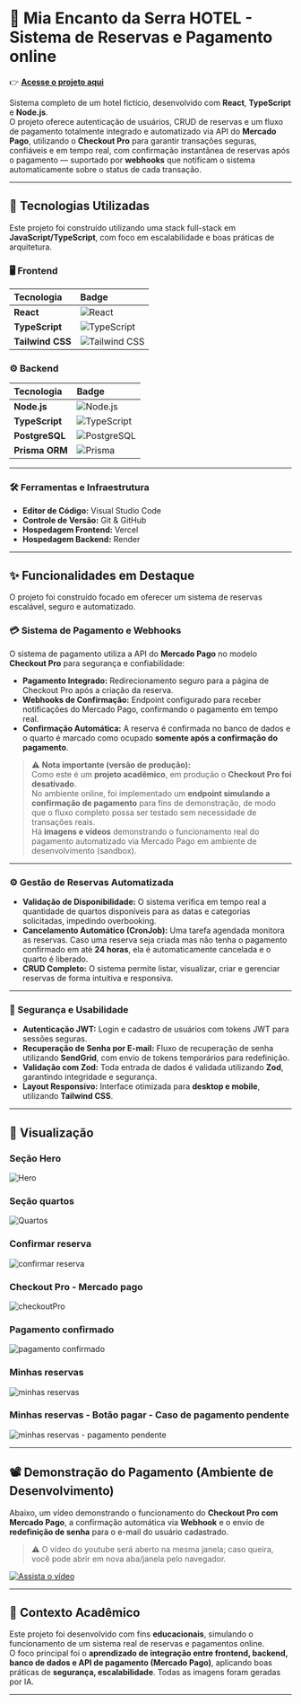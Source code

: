# 🏨 Mia Encanto da Serra HOTEL - Sistema de Reservas e Pagamento online

👉 **[Acesse o projeto aqui](https://mia-encanto-da-serra-hotel.vercel.app/)**

Sistema completo de um hotel fictício, desenvolvido com **React**, **TypeScript** e **Node.js**.  
O projeto oferece autenticação de usuários, CRUD de reservas e um fluxo de pagamento totalmente integrado e automatizado via API do **Mercado Pago**, utilizando o **Checkout Pro** para garantir transações seguras, confiáveis e em tempo real, com confirmação instantânea de reservas após o pagamento — suportado por **webhooks** que notificam o sistema automaticamente sobre o status de cada transação.

---

## 🚀 Tecnologias Utilizadas

Este projeto foi construído utilizando uma stack full-stack em **JavaScript/TypeScript**, com foco em escalabilidade e boas práticas de arquitetura.

### 🖥️ Frontend

| Tecnologia       | Badge                                                                                                                        |
| :--------------- | :--------------------------------------------------------------------------------------------------------------------------- |
| **React**        | ![React](https://img.shields.io/badge/React-61DAFB?style=flat-square&logo=react&logoColor=black)                             |
| **TypeScript**   | ![TypeScript](https://img.shields.io/badge/TypeScript-007ACC?style=flat-square&logo=typescript&logoColor=white)              |
| **Tailwind CSS** | ![Tailwind CSS](https://img.shields.io/badge/Tailwind_CSS-%2338B2AC.svg?style=flat-square&logo=tailwind-css&logoColor=white) |

### ⚙️ Backend

| Tecnologia     | Badge                                                                                                                  |
| :------------- | :--------------------------------------------------------------------------------------------------------------------- |
| **Node.js**    | ![Node.js](https://img.shields.io/badge/Node.js-%2343853D.svg?style=flat-square&logo=node.js&logoColor=white)          |
| **TypeScript** | ![TypeScript](https://img.shields.io/badge/TypeScript-007ACC?style=flat-square&logo=typescript&logoColor=white)        |
| **PostgreSQL** | ![PostgreSQL](https://img.shields.io/badge/PostgreSQL-%23316192.svg?style=flat-square&logo=postgresql&logoColor=white) |
| **Prisma ORM** | ![Prisma](https://img.shields.io/badge/Prisma-3982CE?style=flat-square&logo=Prisma&logoColor=white)                    |

---

### 🛠️ Ferramentas e Infraestrutura

- **Editor de Código:** Visual Studio Code
- **Controle de Versão:** Git & GitHub
- **Hospedagem Frontend:** Vercel
- **Hospedagem Backend:** Render

---

## ✨ Funcionalidades em Destaque

O projeto foi construído focado em oferecer um sistema de reservas escalável, seguro e automatizado.

### 💳 Sistema de Pagamento e Webhooks

O sistema de pagamento utiliza a API do **Mercado Pago** no modelo **Checkout Pro** para segurança e confiabilidade:

- **Pagamento Integrado:** Redirecionamento seguro para a página de Checkout Pro após a criação da reserva.
- **Webhooks de Confirmação:** Endpoint configurado para receber notificações do Mercado Pago, confirmando o pagamento em tempo real.
- **Confirmação Automática:** A reserva é confirmada no banco de dados e o quarto é marcado como ocupado **somente após a confirmação do pagamento**.

> ⚠️ **Nota importante (versão de produção):**  
> Como este é um **projeto acadêmico**, em produção o **Checkout Pro foi desativado**.  
> No ambiente online, foi implementado um **endpoint simulando a confirmação de pagamento** para fins de demonstração, de modo que o fluxo completo possa ser testado sem necessidade de transações reais.  
> Há **imagens e vídeos** demonstrando o funcionamento real do pagamento automatizado via Mercado Pago em ambiente de desenvolvimento (sandbox).

---

### ⚙️ Gestão de Reservas Automatizada

- **Validação de Disponibilidade:** O sistema verifica em tempo real a quantidade de quartos disponíveis para as datas e categorias solicitadas, impedindo overbooking.
- **Cancelamento Automático (CronJob):** Uma tarefa agendada monitora as reservas. Caso uma reserva seja criada mas não tenha o pagamento confirmado em até **24 horas**, ela é automaticamente cancelada e o quarto é liberado.
- **CRUD Completo:** O sistema permite listar, visualizar, criar e gerenciar reservas de forma intuitiva e responsiva.

---

### 🔐 Segurança e Usabilidade

- **Autenticação JWT:** Login e cadastro de usuários com tokens JWT para sessões seguras.
- **Recuperação de Senha por E-mail:** Fluxo de recuperação de senha utilizando **SendGrid**, com envio de tokens temporários para redefinição.
- **Validação com Zod:** Toda entrada de dados é validada utilizando **Zod**, garantindo integridade e segurança.
- **Layout Responsivo:** Interface otimizada para **desktop e mobile**, utilizando **Tailwind CSS**.

---

## 📸 Visualização

### Seção Hero

![Hero](https://hwrvkyieyvjmzncivmmt.supabase.co/storage/v1/object/public/images-hotel/prints-github/hero.PNG)

### Seção quartos

![Quartos](https://hwrvkyieyvjmzncivmmt.supabase.co/storage/v1/object/public/images-hotel/prints-github/room-section.PNG)

### Confirmar reserva

![confirmar reserva](https://hwrvkyieyvjmzncivmmt.supabase.co/storage/v1/object/public/images-hotel/prints-github/confirm-reservation.PNG)

### Checkout Pro - Mercado pago

![checkoutPro](https://hwrvkyieyvjmzncivmmt.supabase.co/storage/v1/object/public/images-hotel/prints-github/checkout-pro.PNG)

### Pagamento confirmado

![pagamento confirmado](https://hwrvkyieyvjmzncivmmt.supabase.co/storage/v1/object/public/images-hotel/prints-github/reserva-e-pagamento-aprovado.PNG)

### Minhas reservas

![minhas reservas](https://hwrvkyieyvjmzncivmmt.supabase.co/storage/v1/object/public/images-hotel/prints-github/reserva-confirmada.PNG)

### Minhas reservas - Botão pagar - Caso de pagamento pendente

![minhas reservas - pagamento pendente](https://hwrvkyieyvjmzncivmmt.supabase.co/storage/v1/object/public/images-hotel/prints-github/btn-pgto-pendente.PNG)

---

## 📽️ Demonstração do Pagamento (Ambiente de Desenvolvimento)

Abaixo, um vídeo demonstrando o funcionamento do **Checkout Pro com Mercado Pago**, a confirmação automática via **Webhook** e o envio de **redefinição de senha** para o e-mail do usuário cadastrado.

> ⚠️ O vídeo do youtube será aberto na mesma janela; caso queira, você pode abrir em nova aba/janela pelo navegador.

[![Assista o vídeo](https://img.youtube.com/vi/JsoISZGQEOM/hqdefault.jpg)](https://www.youtube.com/watch?v=JsoISZGQEOM)

---

## 🧠 Contexto Acadêmico

Este projeto foi desenvolvido com fins **educacionais**, simulando o funcionamento de um sistema real de reservas e pagamentos online.  
O foco principal foi o **aprendizado de integração entre frontend, backend, banco de dados e API de pagamento (Mercado Pago)**, aplicando boas práticas de **segurança, escalabilidade**. Todas as imagens foram geradas por IA.

---
